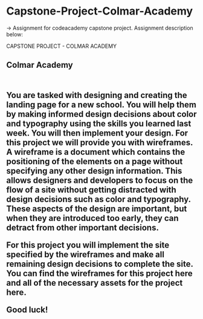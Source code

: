 # Capstone-Project-Colmar-Academy


-> Assignment for codeacademy capstone project. Assignment description below:


CAPSTONE PROJECT - COLMAR ACADEMY

<h2>Colmar Academy<h2>
<br>
You are  tasked with designing and creating the landing page for a new school. 
You will help them by making informed design decisions about color and typography using the skills you learned last week. 
You will then implement your design.
For this project we will provide you with wireframes.
A wireframe is a document which contains the positioning of the elements on a page without specifying any other design information. 
This allows designers and developers to focus on the flow of a site without 
getting distracted with design decisions such as color and typography. 
These aspects of the design are important, but when they are introduced too early,
they can detract from other important decisions.

For this project you will implement the site specified by the wireframes and make 
all remaining design decisions to complete the site. You can find the wireframes for 
this project here and all of the necessary assets for the project here.

Good luck!
